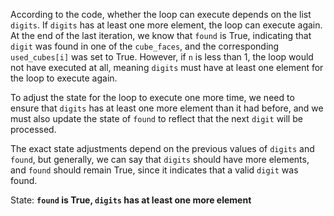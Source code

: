 According to the code, whether the loop can execute depends on the list `digits`. If `digits` has at least one more element, the loop can execute again. At the end of the last iteration, we know that `found` is True, indicating that `digit` was found in one of the `cube_faces`, and the corresponding `used_cubes[i]` was set to True. However, if `n` is less than 1, the loop would not have executed at all, meaning `digits` must have at least one element for the loop to execute again. 

To adjust the state for the loop to execute one more time, we need to ensure that `digits` has at least one more element than it had before, and we must also update the state of `found` to reflect that the next `digit` will be processed. 

The exact state adjustments depend on the previous values of `digits` and `found`, but generally, we can say that `digits` should have more elements, and `found` should remain True, since it indicates that a valid `digit` was found.

State: **`found` is True, `digits` has at least one more element**